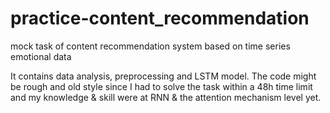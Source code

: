 # practice-content_recommendation
mock task of content recommendation system based on time series emotional data

It contains data analysis, preprocessing and LSTM model.
The code might be rough and old style since I had to solve the task within a 48h time limit and my knowledge & skill were at RNN & the attention mechanism level yet.
